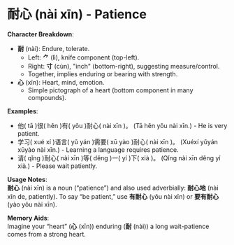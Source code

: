 # **耐心 (nài xīn) - Patience**

**Character Breakdown**:  
- **耐** (nài): Endure, tolerate.
  - Left: **⺈** (lì), knife component (top-left).
  - Right: **寸** (cùn), "inch" (bottom-right), suggesting measure/control.
  - Together, implies enduring or bearing with strength.  
- **心** (xīn): Heart, mind, emotion.
  - Simple pictograph of a heart (bottom component in many compounds).

**Examples**:  
- 他( tā )很( hěn )有( yǒu )耐心( nài xīn )。 (Tā hěn yǒu nài xīn.) - He is very patient.  
- 学习( xué xí )语言( yǔ yán )需要( xū yào )耐心( nài xīn )。 (Xuéxí yǔyán xūyào nài xīn.) - Learning a language requires patience.  
- 请( qǐng )耐心( nài xīn )等( děng )一( yí )下( xià )。 (Qǐng nài xīn děng yí xià.) - Please wait patiently.

**Usage Notes**:  
**耐心** (nài xīn) is a noun (“patience”) and also used adverbially: **耐心地** (nài xīn de, patiently). To say “be patient,” use **有耐心** (yǒu nài xīn) or **要有耐心** (yào yǒu nài xīn).

**Memory Aids**:  
Imagine your “heart” (**心** (xīn)) enduring (**耐** (nài)) a long wait-patience comes from a strong heart.